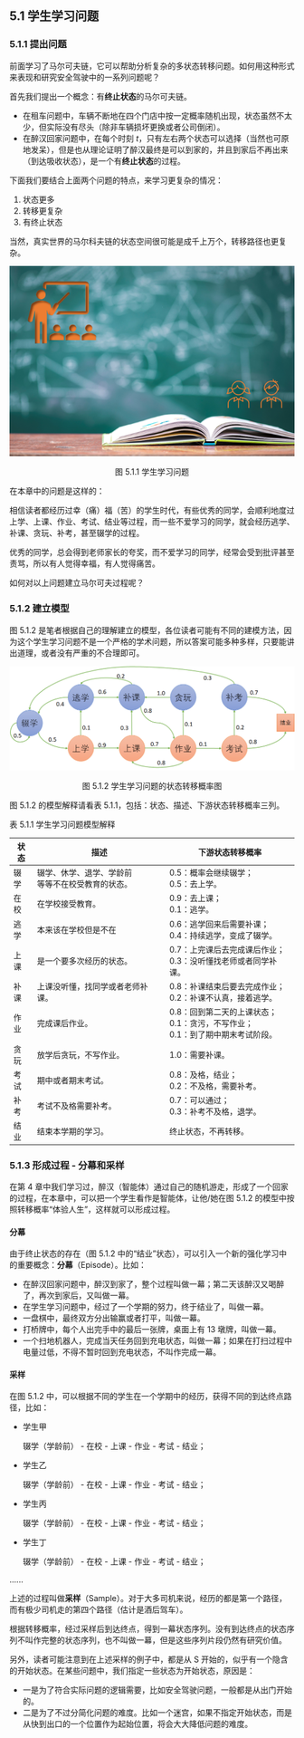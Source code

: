 
## 5.1 学生学习问题

### 5.1.1 提出问题

前面学习了马尔可夫链，它可以帮助分析复杂的多状态转移问题。如何用这种形式来表现和研究安全驾驶中的一系列问题呢？

首先我们提出一个概念：有**终止状态**的马尔可夫链。

- 在租车问题中，车辆不断地在四个门店中按一定概率随机出现，状态虽然不太少，但实际没有尽头（除非车辆损坏更换或者公司倒闭）。
- 在醉汉回家问题中，在每个时刻 $t$，只有左右两个状态可以选择（当然也可原地发呆），但是也从理论证明了醉汉最终是可以到家的，并且到家后不再出来（到达吸收状态），是一个有**终止状态**的过程。

下面我们要结合上面两个问题的特点，来学习更复杂的情况：
1. 状态更多
2. 转移更复杂
3. 有终止状态

当然，真实世界的马尔科夫链的状态空间很可能是成千上万个，转移路径也更复杂。

<center>
<img src="./img/Student-Cover.png" width="600">

图 5.1.1 学生学习问题
</center>

在本章中的问题是这样的：

相信读者都经历过幸（痛）福（苦）的学生时代，有些优秀的同学，会顺利地度过上学、上课、作业、考试、结业等过程，而一些不爱学习的同学，就会经历逃学、补课、贪玩、补考，甚至辍学的过程。

优秀的同学，总会得到老师家长的夸奖，而不爱学习的同学，经常会受到批评甚至责骂，所以有人觉得幸福，有人觉得痛苦。

如何对以上问题建立马尔可夫过程呢？

### 5.1.2 建立模型

图 5.1.2 是笔者根据自己的理解建立的模型，各位读者可能有不同的建模方法，因为这个学生学习问题不是一个严格的学术问题，所以答案可能多种多样，只要能讲出道理，或者没有严重的不合理即可。

<center>
<img src="./img/Student-Model.png">

图 5.1.2 学生学习问题的状态转移概率图
</center>

图 5.1.2 的模型解释请看表 5.1.1，包括：状态、描述、下游状态转移概率三列。

表 5.1.1 学生学习问题模型解释

|状态|描述|下游状态转移概率|
|-|-|-|
|辍学|辍学、休学、退学、学龄前<br>等等不在校受教育的状态。| 0.5：概率会继续辍学；<br>0.5：去上学。|
|在校|在学校接受教育。|0.9：去上课；<br>0.1：逃学。|
|逃学|本来该在学校但是不在|0.6：逃学回来后需要补课；<br>0.4：持续逃学，变成了辍学。|
|上课|是一个要多次经历的状态。|0.7：上完课后去完成课后作业；<br>0.3：没听懂找老师或者同学补课。|
|补课|上课没听懂，找同学或者老师补课。|0.8：补课结束后要去完成作业；<br>0.2：补课不认真，接着逃学。|
|作业|完成课后作业。|0.8：回到第二天的上课状态；<br>0.1：贪污，不写作业；<br>0.1：到了期中期末考试阶段。|
|贪玩|放学后贪玩，不写作业。|1.0：需要补课。|
|考试|期中或者期末考试。|0.8：及格，结业；<br>0.2：不及格，需要补考。|
|补考|考试不及格需要补考。|0.7：可以通过；<br>0.3：补考不及格，退学。|
|结业|结束本学期的学习。|终止状态，不再转移。|


### 5.1.3 形成过程 - 分幕和采样

在第 4 章中我们学习过，醉汉（智能体）通过自己的随机游走，形成了一个回家的过程，在本章中，可以把一个学生看作是智能体，让他/她在图 5.1.2 的模型中按照转移概率“体验人生”，这样就可以形成过程。

#### 分幕

由于终止状态的存在（图 5.1.2 中的“结业”状态），可以引入一个新的强化学习中的重要概念：**分幕**（Episode）。比如：

- 在醉汉回家问题中，醉汉到家了，整个过程叫做一幕；第二天该醉汉又喝醉了，再次到家后，又叫做一幕。
- 在学生学习问题中，经过了一个学期的努力，终于结业了，叫做一幕。
- 一盘棋中，最终双方分出输赢或者打平，叫做一幕。
- 打桥牌中，每个人出完手中的最后一张牌，桌面上有 13 墩牌，叫做一幕。
- 一个扫地机器人，完成当天任务回到充电状态，叫做一幕；如果在打扫过程中电量过低，不得不暂时回到充电状态，不叫作完成一幕。

#### 采样

在图 5.1.2 中，可以根据不同的学生在一个学期中的经历，获得不同的到达终点路径，比如：
- 学生甲

  辍学（学龄前） - 在校 - 上课 - 作业 - 考试 - 结业；

- 学生乙

  辍学（学龄前） - 在校 - 上课 - 作业 - 考试 - 结业；

- 学生丙

  辍学（学龄前） - 在校 - 上课 - 作业 - 考试 - 结业；

- 学生丁

  辍学（学龄前） - 在校 - 上课 - 作业 - 考试 - 结业；

......

上述的过程叫做**采样**（Sample）。对于大多司机来说，经历的都是第一个路径，而有极少司机走的第四个路径（估计是酒后驾车）。

根据转移概率，经过采样后到达终点，得到一幕状态序列。没有到达终点的状态序列不叫作完整的状态序列，也不叫做一幕，但是这些序列片段仍然有研究价值。

另外，读者可能注意到在上述采样的例子中，都是从 S 开始的，似乎有一个隐含的开始状态。在某些问题中，我们指定一些状态为开始状态，原因是：

- 一是为了符合实际问题的逻辑需要，比如安全驾驶问题，一般都是从出门开始的。
- 二是为了不过分简化问题的难度。比如一个迷宫，如果不指定开始状态，而是从快到出口的一个位置作为起始位置，将会大大降低问题的难度。

